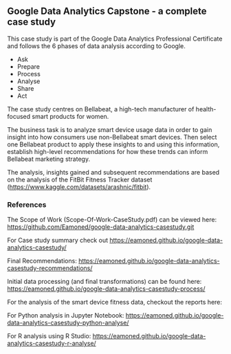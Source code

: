 ## Google Data Analytics Capstone - a complete case study
This case study is part of the Google Data Analytics Professional Certificate and follows the 6 phases of data analysis according to Google.
- Ask
- Prepare
- Process
- Analyse
- Share 
- Act

The case study centres on Bellabeat, a high-tech manufacturer of health-focused smart products for women.

The business task is to analyze smart device usage data in order to gain insight into how consumers use non-Bellabeat smart devices. Then select one Bellabeat product to apply these insights to and using this information, establish high-level recommendations for how these trends can inform Bellabeat marketing strategy.

The analysis, insights gained and subsequent recommendations are based on the analysis of the FitBit Fitness Tracker dataset (https://www.kaggle.com/datasets/arashnic/fitbit).


### References

The Scope of Work (Scope-Of-Work-CaseStudy.pdf) can be viewed here: https://github.com/Eamoned/google-data-analytics-casestudy.git

For Case study summary check out https://eamoned.github.io/google-data-analytics-casestudy/

Final Recommendations: https://eamoned.github.io/google-data-analytics-casestudy-recommendations/

Initial data processing (and final transformations) can be found here: https://eamoned.github.io/google-data-analytics-casestudy-process/

For the analysis of the smart device fitness data, checkout the reports here:

For Python analysis in Jupyter Notebook: https://eamoned.github.io/google-data-analytics-casestudy-python-analyse/

For R analysis using R Studio: https://eamoned.github.io/google-data-analytics-casestudy-r-analyse/


